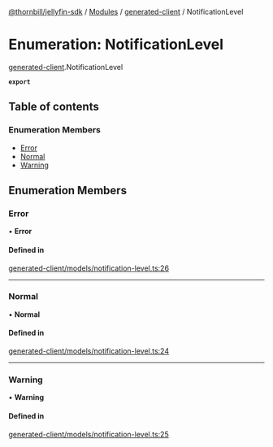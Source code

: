 [@thornbill/jellyfin-sdk](../README.md) / [Modules](../modules.md) / [generated-client](../modules/generated_client.md) / NotificationLevel

# Enumeration: NotificationLevel

[generated-client](../modules/generated_client.md).NotificationLevel

**`export`**

## Table of contents

### Enumeration Members

- [Error](generated_client.NotificationLevel.md#error)
- [Normal](generated_client.NotificationLevel.md#normal)
- [Warning](generated_client.NotificationLevel.md#warning)

## Enumeration Members

### Error

• **Error**

#### Defined in

[generated-client/models/notification-level.ts:26](https://github.com/jellyfin/jellyfin-sdk-typescript/blob/fa599ae/src/generated-client/models/notification-level.ts#L26)

___

### Normal

• **Normal**

#### Defined in

[generated-client/models/notification-level.ts:24](https://github.com/jellyfin/jellyfin-sdk-typescript/blob/fa599ae/src/generated-client/models/notification-level.ts#L24)

___

### Warning

• **Warning**

#### Defined in

[generated-client/models/notification-level.ts:25](https://github.com/jellyfin/jellyfin-sdk-typescript/blob/fa599ae/src/generated-client/models/notification-level.ts#L25)
